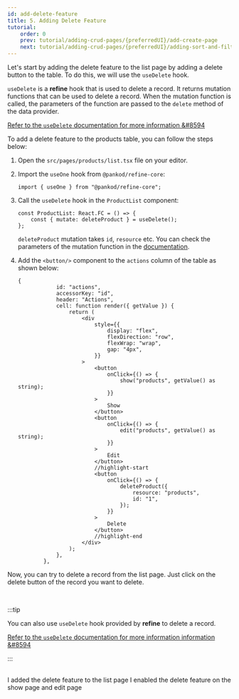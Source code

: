 ```yaml
---
id: add-delete-feature
title: 5. Adding Delete Feature
tutorial:
    order: 0
    prev: tutorial/adding-crud-pages/{preferredUI}/add-create-page
    next: tutorial/adding-crud-pages/{preferredUI}/adding-sort-and-filters
---
```


Let's start by adding the delete feature to the list page by adding a delete button to the table. To do this, we will use the `useDelete` hook.

`useDelete` is a **refine** hook that is used to delete a record. It returns mutation functions that can be used to delete a record. When the mutation function is called, the parameters of the function are passed to the `delete` method of the data provider.

[Refer to the `useDelete` documentation for more information &#8594](/docs/api-reference/core/hooks/data/useDelete/)

To add a delete feature to the products table, you can follow the steps below:

1. Open the `src/pages/products/list.tsx` file on your editor.

2. Import the `useOne` hook from `@pankod/refine-core`:

    ```tsx
    import { useOne } from "@pankod/refine-core";
    ```

3. Call the `useDelete` hook in the `ProductList` component:

    ```tsx
    const ProductList: React.FC = () => {
        const { mutate: deleteProduct } = useDelete();
    };
    ```

    `deleteProduct` mutation takes `id`, `resource` etc. You can check the parameters of the mutation function in the [documentation](/docs/api-reference/core/hooks/data/useDelete/#properties).

4. Add the `<button/>` component to the `actions` column of the table as shown below:

    ```tsx
    {
                id: "actions",
                accessorKey: "id",
                header: "Actions",
                cell: function render({ getValue }) {
                    return (
                        <div
                            style={{
                                display: "flex",
                                flexDirection: "row",
                                flexWrap: "wrap",
                                gap: "4px",
                            }}
                        >
                            <button
                                onClick={() => {
                                    show("products", getValue() as string);
                                }}
                            >
                                Show
                            </button>
                            <button
                                onClick={() => {
                                    edit("products", getValue() as string);
                                }}
                            >
                                Edit
                            </button>
                            //highlight-start
                            <button
                                onClick={() => {
                                    deleteProduct({
                                        resource: "products",
                                        id: "1",
                                    });
                                }}
                            >
                                Delete
                            </button>
                            //highlight-end
                        </div>
                    );
                },
            },
    ```

Now, you can try to delete a record from the list page. Just click on the delete button of the record you want to delete.

<br/>

:::tip

You can also use `useDelete` hook provided by **refine** to delete a record.

[Refer to the `useDelete` documentation for more information information &#8594](/docs/api-reference/core/hooks/data/useDelete/)

:::

<br/>

<Checklist>

<ChecklistItem id="add-delete-feature-headless">
I added the delete feature to the list page
</ChecklistItem>
<ChecklistItem id="add-delete-feature-headless-2">
I enabled the delete feature on the show page and edit page
</ChecklistItem>

</Checklist>
